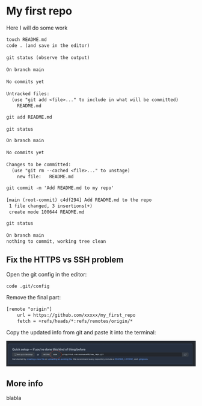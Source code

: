 # My first repo

Here I will do some work

```
touch README.md
code . (and save in the editor)

git status (observe the output)

On branch main

No commits yet

Untracked files:
  (use "git add <file>..." to include in what will be committed)
	README.md
```

```
git add README.md

git status
```

```
On branch main

No commits yet

Changes to be committed:
  (use "git rm --cached <file>..." to unstage)
	new file:   README.md
```

```
git commit -m 'Add README.md to my repo'

[main (root-commit) c4df294] Add README.md to the repo
 1 file changed, 3 insertions(+)
 create mode 100644 README.md
```

```
git status

On branch main
nothing to commit, working tree clean
```

## Fix the HTTPS vs SSH problem

Open the git config in the editor:

```
code .git/config
```

Remove the final part:

```
[remote "origin"]
	url = https://github.com/xxxxx/my_first_repo
	fetch = +refs/heads/*:refs/remotes/origin/*
```

Copy the updated info from git and paste it into the terminal:

![info](github.png)

## More info

blabla